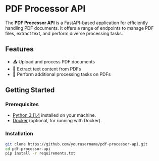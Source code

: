 # PDF Processor API

The **PDF Processor API** is a FastAPI-based application for efficiently handling PDF documents. It offers a range of endpoints to manage PDF files, extract text, and perform diverse processing tasks.

## Features
- 📤 Upload and process PDF documents
- 📄 Extract text content from PDFs
- 🔄 Perform additional processing tasks on PDFs

## Getting Started

### Prerequisites
- [Python 3.11.4](https://www.python.org/downloads/release/python-3114/) installed on your machine.
- [Docker](https://www.docker.com/) (optional, for running with Docker).

### Installation
```bash
git clone https://github.com/yourusername/pdf-processor-api.git
cd pdf-processor-api
pip install -r requirements.txt
